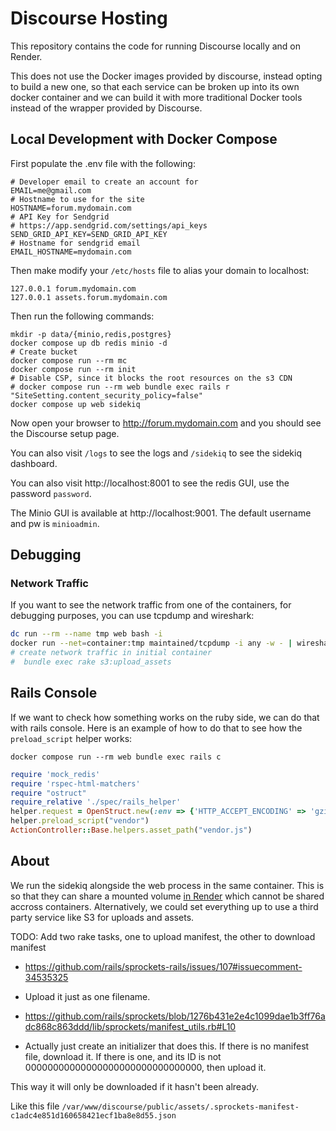# Discourse Hosting

This repository contains the code for running Discourse locally and on Render.

This does not use the Docker images provided by discourse, instead opting to build a new one, so that each
service can be broken up into its own docker container and we can build it with more traditional Docker tools
instead of the wrapper provided by Discourse.

## Local Development with Docker Compose

First populate the .env file with the following:

```shell
# Developer email to create an account for
EMAIL=me@gmail.com
# Hostname to use for the site
HOSTNAME=forum.mydomain.com
# API Key for Sendgrid
# https://app.sendgrid.com/settings/api_keys
SEND_GRID_API_KEY=SEND_GRID_API_KEY
# Hostname for sendgrid email
EMAIL_HOSTNAME=mydomain.com
```

Then make modify your `/etc/hosts` file to alias your domain to localhost:

```shell
127.0.0.1 forum.mydomain.com
127.0.0.1 assets.forum.mydomain.com
```

Then run the following commands:


```shell
mkdir -p data/{minio,redis,postgres}
docker compose up db redis minio -d
# Create bucket
docker compose run --rm mc
docker compose run --rm init
# Disable CSP, since it blocks the root resources on the s3 CDN
# docker compose run --rm web bundle exec rails r "SiteSetting.content_security_policy=false"
docker compose up web sidekiq
```


Now open your browser to http://forum.mydomain.com and you should see the Discourse setup page.

You can also visit `/logs` to see the logs and `/sidekiq` to see the sidekiq dashboard.

You can also visit http://localhost:8001 to see the redis GUI, use the password `password`.

The Minio GUI is available at http://localhost:9001. The default username and pw is `minioadmin`.


## Debugging

### Network Traffic

If you want to see the network traffic from one of the containers, for debugging purposes, you can use tcpdump and wireshark:

```bash
dc run --rm --name tmp web bash -i
docker run --net=container:tmp maintained/tcpdump -i any -w - | wireshark -k -i -
# create network traffic in initial container
#  bundle exec rake s3:upload_assets
```

## Rails Console

If we want to check how something works on the ruby side, we can do that with rails console. Here is an example of how to do that
to see how the `preload_script` helper works:

```shell
docker compose run --rm web bundle exec rails c
```


```ruby
require 'mock_redis'
require 'rspec-html-matchers'
require "ostruct"
require_relative './spec/rails_helper'
helper.request = OpenStruct.new(:env => {'HTTP_ACCEPT_ENCODING' => 'gzip, deflate'})
helper.preload_script("vendor")
ActionController::Base.helpers.asset_path("vendor.js")
```
## About

We run the sidekiq alongside the web process in the same container. This is so that they can share a mounted volume [in Render](https://render.com/docs/disks) which cannot be shared accross containers. Alternatively,
we could set everything up to use a third party service like S3 for uploads and assets.


TODO: Add two rake tasks, one to upload manifest, the other to download manifest
* https://github.com/rails/sprockets-rails/issues/107#issuecomment-34535325
* Upload it just as one filename.
* https://github.com/rails/sprockets/blob/1276b431e2e4c1099dae1b3ff76adc868c863ddd/lib/sprockets/manifest_utils.rb#L10

* Actually just create an initializer that does this. If there is no manifest file, download it. If there is one,
  and its ID is not 00000000000000000000000000000000, then upload it.

This way it will only be downloaded if it hasn't been already.

Like this file `/var/www/discourse/public/assets/.sprockets-manifest-c1adc4e851d160658421ecf1ba8e8d55.json`

